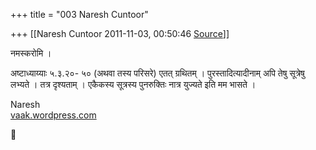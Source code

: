 +++
title = "003 Naresh Cuntoor"

+++
[[Naresh Cuntoor	2011-11-03, 00:50:46 [Source](https://groups.google.com/g/samskrita/c/-NlCnojBwwA)]]



नमस्करोमि ।  
  
अष्टाध्याय्याः ५.३.२०- ५० (अथवा तस्य परिसरे) एतत् ग्रथितम् ।
पुरस्तादित्यादीनाम् अपि तेषु सूत्रेषु लभ्यते । तत्र दृश्यताम् । एकैकस्य सूत्रस्य पुनरुक्तिः नात्र युज्यते इति मम भासते ।  
  
  
Naresh  
[vaak.wordpress.com](http://vaak.wordpress.com)



